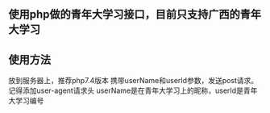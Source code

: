 ## 使用php做的青年大学习接口，目前只支持广西的青年大学习
## 使用方法
放到服务器上，推荐php7.4版本
携带userName和userId参数，发送post请求。记得添加user-agent请求头
userName是在青年大学习上的昵称，userId是青年大学习编号

